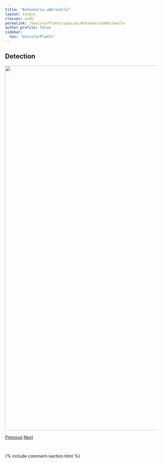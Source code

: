 ```yaml
---
title: "Antennaria umbrinella"
layout: single
classes: wide
permalink: /VascularPlants/species/AntennariaUmbrinella
author_profile: false
sidebar:
  nav: "VascularPlants"
---
```


<h2>Detection</h2>

<a href="https://drive.google.com/uc?export=view&id=1R11XT8-vpmZ88u0Zbb_x26lNPyZVp6e2">
<img src="https://drive.google.com/uc?export=view&id=1R11XT8-vpmZ88u0Zbb_x26lNPyZVp6e2" height = "1200" width = "800">
</a>


<a href="/DevelopmentWebsite/VascularPlants/species/AntennariaRosea" class="pagination--pager" title="Antennaria rosea">Previous</a> <a href="/DevelopmentWebsite/VascularPlants/species/Anthoxanthum" class="pagination--pager" title="Anthoxanthum">Next</a>

<p>&nbsp;</p>

{% include comment-section.html %}
